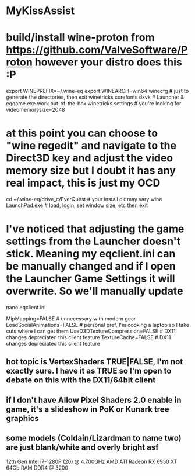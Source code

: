 # MyKissAssist
# build/install wine-proton from https://github.com/ValveSoftware/Proton however your distro does this :P

export WINEPREFIX=~/.wine-eq
export WINEARCH=win64
winecfg # just to generate the directories, then exit
winetricks corefonts dxvk # Launcher & eqgame.exe work out-of-the-box
winetricks settings # you're looking for videomemorysize=2048

# at this point you can choose to "wine regedit" and navigate to the Direct3D key and adjust the video memory size but I doubt it has any real impact, this is just my OCD

cd ~/.wine-eq/drive_c/EverQuest # your install dir may vary
wine LaunchPad.exe # load, login, set window size, etc then exit

# I've noticed that adjusting the game settings from the Launcher doesn't stick. Meaning my eqclient.ini can be manually changed and if I open the Launcher Game Settings it will overwrite. So we'll manually update
nano eqclient.ini

MipMapping=FALSE # unnecessary with modern gear
LoadSocialAnimations=FALSE # personal pref, I'm cooking a laptop so I take cuts where I can get them
UseD3DTextureCompression=FALSE # DX11 changes depreciated this client feature
TextureCache=FALSE # DX11 changes depreciated this client feature

## hot topic is VertexShaders TRUE|FALSE, I'm not exactly sure. I have it as TRUE so I'm open to debate on this with the DX11/64bit client
## if I don't have Allow Pixel Shaders 2.0 enable in game, it's a slideshow in PoK or Kunark tree graphics
## some models (Coldain/Lizardman to name two) are just blank/white and overly bright asf

12th Gen Intel i7-1280P (20) @ 4.700GHz
AMD ATI Radeon RX 6950 XT
64Gb RAM DDR4 @ 3200
